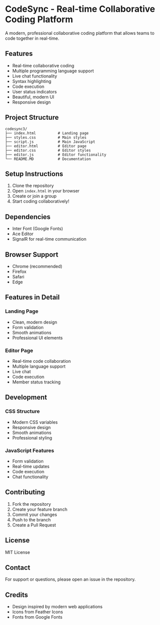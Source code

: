 # CodeSync - Real-time Collaborative Coding Platform

A modern, professional collaborative coding platform that allows teams to code together in real-time.

## Features

- Real-time collaborative coding
- Multiple programming language support
- Live chat functionality
- Syntax highlighting
- Code execution
- User status indicators
- Beautiful, modern UI
- Responsive design

## Project Structure

```
codesync3/
├── index.html          # Landing page
├── styles.css          # Main styles
├── script.js           # Main JavaScript
├── editor.html         # Editor page
├── editor.css          # Editor styles
├── editor.js           # Editor functionality
└── README.MD           # Documentation
```

## Setup Instructions

1. Clone the repository
2. Open `index.html` in your browser
3. Create or join a group
4. Start coding collaboratively!

## Dependencies

- Inter Font (Google Fonts)
- Ace Editor
- SignalR for real-time communication

## Browser Support

- Chrome (recommended)
- Firefox
- Safari
- Edge

## Features in Detail

### Landing Page
- Clean, modern design
- Form validation
- Smooth animations
- Professional UI elements

### Editor Page
- Real-time code collaboration
- Multiple language support
- Live chat
- Code execution
- Member status tracking

## Development

### CSS Structure
- Modern CSS variables
- Responsive design
- Smooth animations
- Professional styling

### JavaScript Features
- Form validation
- Real-time updates
- Code execution
- Chat functionality

## Contributing

1. Fork the repository
2. Create your feature branch
3. Commit your changes
4. Push to the branch
5. Create a Pull Request

## License

MIT License

## Contact

For support or questions, please open an issue in the repository.

## Credits

- Design inspired by modern web applications
- Icons from Feather Icons
- Fonts from Google Fonts